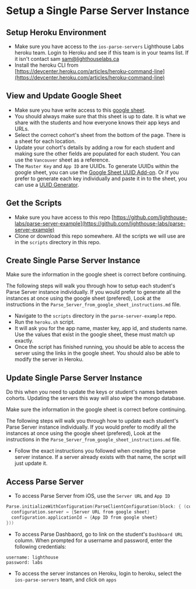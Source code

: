 # Setup a Single Parse Server Instance

## Setup Heroku Environment

* Make sure you have access to the `ios-parse-servers` Lighthouse Labs heroku team. Login to Heroku and see if this team is in your teams list. If it isn't contact sam [sam@lighthouselabs.ca](mailto:sam@lighthouselabs.ca)
* Install the heroku CLI from [https://devcenter.heroku.com/articles/heroku-command-line](https://devcenter.heroku.com/articles/heroku-command-line)

## View and Update Google Sheet

* Make sure you have write access to this [google sheet](https://docs.google.com/spreadsheets/d/1hBRyle189P6GNA8llTylm0mRz0IFAB6G4sDRL5RuXlk/edit?usp=sharing).
* You should always make sure that this sheet is up to date. It is what we share with the students and how everyone knows their app keys and URLs.
* Select the correct cohort's sheet from the bottom of the page. There is a sheet for each location.
* Update your cohort's details by adding a row for each student and making sure the other fields are populated for each student. You can use the `Vancouver` sheet as a reference.
* The `Master Key` and `App ID` are UUIDs. To generate UUIDs within the google sheet, you can use the [Google Sheet UUID Add-on](https://chrome.google.com/webstore/detail/uuid-generator/ckbkeemmekgfdcbbiaamfocoegojpfln?hl=en`). Or if you prefer to generate each key individually and paste it in to the sheet, you can use a [UUID Generator](https://www.guidgenerator.com/online-guid-generator.aspx).

## Get the Scripts

* Make sure you have access to this repo [https://github.com/lighthouse-labs/parse-server-example](https://github.com/lighthouse-labs/parse-server-example)
* Clone or download this repo somewhere. All the scripts we will use are in the `scripts` directory in this repo.

## Create Single Parse Server Instance

Make sure the information in the google sheet is correct before continuing.

The following steps will walk you through how to setup each student's Parse Server instance individually. If you would prefer to generate all the instances at once using the google sheet (prefered), Look at the instructions in the `Parse_Server_from_google_sheet_instructions.md` file.

* Navigate to the `scripts` directory in the `parse-server-example` repo.
* Run the `heroku.sh` script.
* It will ask you for the app name, master key, app id, and students name. Use the values that exist in the google sheet, these must match up exactly.
* Once the script has finished running, you should be able to access the server using the links in the google sheet. You should also be able to modify the server in Heroku.

## Update Single Parse Server Instance 

Do this when you need to update the keys or student's names between cohorts. Updating the servers this way will also wipe the mongo database.

Make sure the information in the google sheet is correct before continuing.

The following steps will walk you through how to update each student's Parse Server instance individually. If you would prefer to modify all the instances at once using the google sheet (prefered), Look at the instructions in the `Parse_Server_from_google_sheet_instructions.md` file.

* Follow the exact instructions you followed when creating the parse server instance. If a server already exists with that name, the script will just update it.

## Access Parse Server

* To access Parse Server from iOS, use the `Server URL` and `App ID`

```swift
Parse.initializeWithConfiguration(ParseClientConfiguration(block: { (configuration: ParseMutableClientConfiguration) -> Void in
  configuration.server = {Server URL from google sheet}
  configuration.applicationId = {App ID from google sheet}
}))
```

* To access Parse Dashbaord, go to link on the student's `Dashboard URL` column. When prompted for a username and password, enter the following credentials:

```
username: lighthouse
password: labs
```

* To access the server instances on Heroku, login to heroku, select the `ios-parse-servers` team, and click on `apps`





